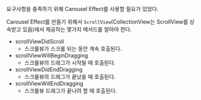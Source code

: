 요구사항을 충족하기 위해 Carousel Effect를 사용할 필요가 있었다.



Carousel Effect를 만들기 위해서 `ScrollView`(CollectionView는 ScrollView를 상속받고 있음)에서 제공하는 몇가지 메서드를 알아야 한다. 

- scrollViewDidScroll
  - 스크롤뷰가 스크롤 되는 동안 계속 호출된다. 
- scrollViewWillBeginDragging
  - 스크롤뷰의 드래그가 시작될 때 호출된다.
- scrollViewDidEndDragging
  - 스크롤뷰의 드래그가 끝났을 때 호출된다. 
- scrollViewWillEndDragging
  - 스크롤뷰 드래그가 끝나려 할 때 호출된다. 